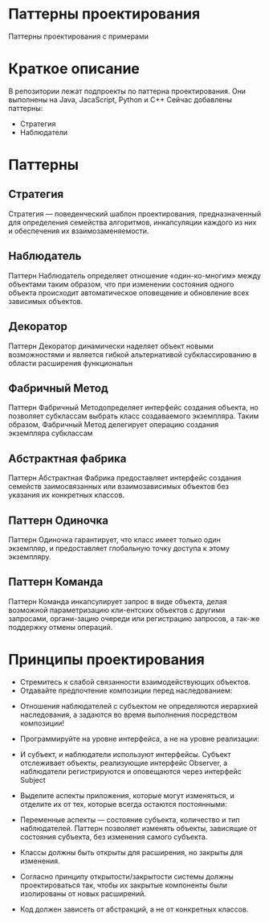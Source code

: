 # Паттерны проектирования 
Паттерны проектирования с примерами


# Краткое описание
В репозитории лежат подпроекты по паттерна проектирования. Они выполнены на Java, JacaScript, Python и C++
Сейчас добавлены паттерны:
* Стратегия
* Наблюдатели


# Паттерны
## Стратегия 
Стратегия — поведенческий шаблон проектирования, предназначенный для определения семейства алгоритмов, инкапсуляции каждого из них и обеспечения их взаимозаменяемости.

## Наблюдатель
Паттерн Наблюдатель определяет отношение «один-ко-многим» между объектами таким образом, 
что при изменении состояния одного объекта происходит автоматическое оповещение и обновление всех зависимых объектов.

## Декоратор
Паттерн Декоратор динамически наделяет объект новыми возможностями и является гибкой альтернативой субклассированию в области расширения функциональн

## Фабричный Метод 
Паттерн Фабричный Методопределяет интерфейс создания объекта, но позволяет субклассам выбрать класс создаваемого экземпляра. Таким образом, Фабричный Метод делегирует операцию создания экземпляра субклассам

## Абстрактная фабрика
Паттерн Абстрактная Фабрика предоставляет интерфейс создания семейств заимосвязанных или взаимозависимых объектов без указания их конкретных классов.

## Паттерн Одиночка
Паттерн Одиночка гарантирует, что класс имеет только один экземпляр, и предоставляет глобальную точку доступа к этому экземпляру.

## Паттерн Команда
Паттерн Команда инкапсулирует запрос в виде объекта, делая возможной параметризацию кли-ентских объектов с другими запросами, органи-зацию очереди или регистрацию запросов, а так-же поддержку отмены операций.

# Принципы проектирования
* Cтремитесь к слабой связанности взаимодействующих объектов.
* Отдавайте предпочтение композиции перед наследованием: 
- Отношения наблюдателей с субъектом не определяются иерархией наследования, а задаются во время выполнения посредством композиции!
* Программируйте на уровне интерфейса, а не на уровне реализации:
- И субъект, и наблюдатели используют интерфейсы. Субъект отслеживает объекты, реализующие интерфейс Observer, 
а наблюдатели регистрируются и оповещаются через интерфейс Subject
* Выделите аспекты приложения, которые могут изменяться, и отделите их от тех, которые всегда остаются постоянными: 
- Переменные аспекты — состояние субъекта, количество и тип наблюдателей. Паттерн позволяет изменять объекты, зависящие от состояния субъекта, без изменения самого субъекта.
* Классы должны быть открыты для расширения, но закрыты для изменения.
- Согласно принципу открытости/закрытости системы должны проектироваться так, чтобы их закрытые компоненты были изолированы от новых расширений.
* Код должен зависеть от абстракций, а не от конкретных классов.